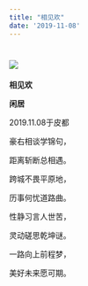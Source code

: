```yaml
---
title: "相见欢"
date: '2019-11-08'
---
```

  #  ![](/images/heshui.jpg)
  
  **相见欢**
  
  **闲居**
  
  

2019.11.08于皮都 

豪右相谈学锦句， 

距离斩断总相遇。 

跨城不畏平原地， 

历事何忧道路曲。 

性静习言人世苦， 

灵动磋思乾坤谜。 

一路向上前程梦， 

美好未来愿可期。 
